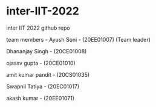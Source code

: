 # inter-IIT-2022
inter IIT 2022 github repo

team members - 
Ayush Soni - (20EE01007) (Team leader)

Dhananjay Singh - (20CE01008)

ojassv gupta - (20CE01010)

amit kumar pandit - (20CS01035)

Swapnil Tatiya - (20EC01017)

akash kumar - (20EE01071)

